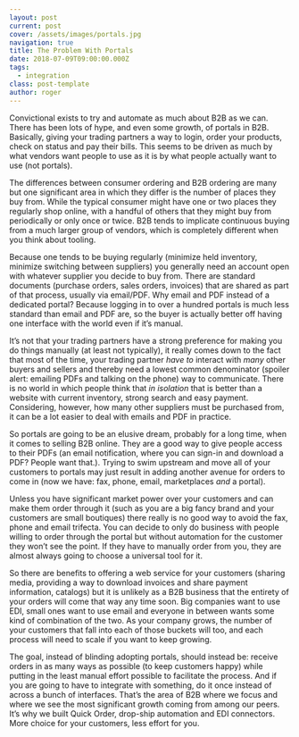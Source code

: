 ```yaml
---
layout: post
current: post
cover: /assets/images/portals.jpg
navigation: true
title: The Problem With Portals
date: 2018-07-09T09:00:00.000Z
tags:
  - integration
class: post-template
author: roger
---
```


Convictional exists to try and automate as much about B2B as we can. There has been lots of hype, and even some growth, of portals in B2B. Basically, giving your trading partners a way to login, order your products, check on status and pay their bills. This seems to be driven as much by what vendors want people to use as it is by what people actually want to use (not portals).

The differences between consumer ordering and B2B ordering are many but one significant area in which they differ is the number of places they buy from. While the typical consumer might have one or two places they regularly shop online, with a handful of others that they might buy from periodically or only once or twice. B2B tends to implicate continuous buying from a much larger group of vendors, which is completely different when you think about tooling.

Because one tends to be buying regularly (minimize held inventory, minimize switching between suppliers) you generally need an account open with whatever supplier you decide to buy from. There are standard documents (purchase orders, sales orders, invoices) that are shared as part of that process, usually via email/PDF. Why email and PDF instead of a dedicated portal? Because logging in to over a hundred portals is much less standard than email and PDF are, so the buyer is actually better off having one interface with the world even if it’s manual.

It’s not that your trading partners have a strong preference for making you do things manually (at least not typically), it really comes down to the fact that most of the time, your trading partner *have to* interact with *many* other buyers and sellers and thereby need a lowest common denominator (spoiler alert: emailing PDFs and talking on the phone) way to communicate. There is no world in which people think that *in isolation* that is better than a website with current inventory, strong search and easy payment. Considering, however, how many other suppliers must be purchased from, it can be a lot easier to deal with emails and PDF in practice.

So portals are going to be an elusive dream, probably for a long time, when it comes to selling B2B online. They are a good way to give people access to their PDFs (an email notification, where you can sign-in and download a PDF? People want that.). Trying to swim upstream and move all of your customers to portals may just result in adding another avenue for orders to come in (now we have: fax, phone, email, marketplaces *and* a portal). 

Unless you have significant market power over your customers and can make them order through it (such as you are a big fancy brand and your customers are small boutiques) there really is no good way to avoid the fax, phone and email trifecta. You can decide to only do business with people willing to order through the portal but without automation for the customer they won’t see the point. If they have to manually order from you, they are almost always going to choose a universal tool for it.

So there are benefits to offering a web service for your customers (sharing media, providing a way to download invoices and share payment information, catalogs) but it is unlikely as a B2B business that the entirety of your orders will come that way any time soon. Big companies want to use EDI, small ones want to use email and everyone in between wants some kind of combination of the two. As your company grows, the number of your customers that fall into each of those buckets will too, and each process will need to scale if you want to keep growing.

The goal, instead of blinding adopting portals, should instead be: receive orders in as many ways as possible (to keep customers happy) while putting in the least manual effort possible to facilitate the process. And if you are going to have to integrate with something, do it once instead of across a bunch of interfaces. That’s the area of B2B where we focus and where we see the most significant growth coming from among our peers. It’s why we built Quick Order, drop-ship automation and EDI connectors. More choice for your customers, less effort for you.
